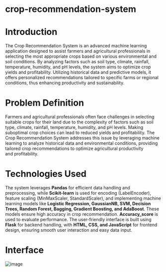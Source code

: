 # crop-recommendation-system
# Introduction
The Crop Recommendation System is an advanced machine learning application designed to assist farmers and agricultural professionals in selecting the most appropriate crops based on various environmental and soil conditions. By analyzing factors such as soil type, climate, rainfall, temperature, humidity, and pH levels, the system aims to optimize crop yields and profitability. Utilizing historical data and predictive models, it offers personalized recommendations tailored to specific farms or regional conditions, thus enhancing productivity and sustainability. 

# Problem Definition 
Farmers and agricultural professionals often face challenges in selecting suitable crops for their land due to the complexity of factors such as soil type, climate, rainfall, temperature, humidity, and pH levels. Making suboptimal crop choices can lead to reduced yields and profitability. The Crop Recommendation System addresses this issue by leveraging machine learning to analyze historical data and environmental conditions, providing tailored crop recommendations to optimize agricultural productivity and profitability.

# Technologies Used
The system leverages **Pandas** for efficient data handling and preprocessing, while **Scikit-learn** is used for encoding (LabelEncoder), feature scaling (MinMaxScaler, StandardScaler), and implementing machine learning models like **Logistic Regression, GaussianNB, SVM, Decision Trees, Random Forest, Bagging, Gradient Boosting, and AdaBoost**. These models ensure high accuracy in crop recommendation. **Accuracy_score** is used to evaluate performance. The user-friendly interface is built using **Flask** for backend handling, with **HTML, CSS, and JavaScript** for frontend design, ensuring smooth user interaction and easy data input.

# Interface 
![image](https://github.com/user-attachments/assets/d167bef7-7dab-4424-bc4e-a251bd49d4f5)
